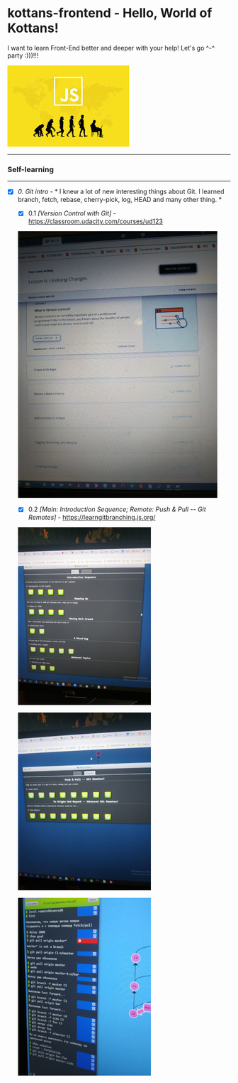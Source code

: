 # kottans-frontend - Hello, World of Kottans!
I want to learn Front-End better and deeper with your help! Let's go ^-^ party :)))!!!

![img](images/js.jpg)

_ _ _

### Self-learning

---

- [X] *0. Git intro* - * I knew a lot of new interesting things about Git. I learned branch, fetch, rebase, cherry-pick, log, HEAD and many other thing. *
   - [X] 0.1 _[Version Control with Git]_ - https://classroom.udacity.com/courses/ud123
   
   ![img](images/git0-1.jpg)
   
   - [X] 0.2 _[Main: Introduction Sequence; Remote: Push & Pull -- Git Remotes]_ - https://learngitbranching.js.org/
   
   ![img](images/git1.jpg)
   
   ![img](images/git2.jpg)
   
   ![img](images/git3.jpg)
